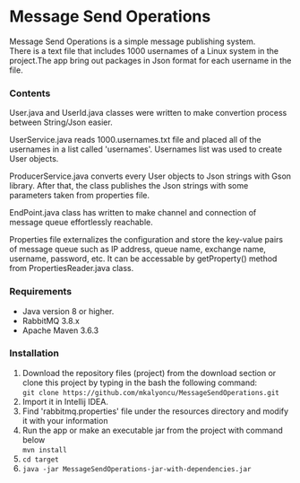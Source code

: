 # Message Send Operations

Message Send Operations is a simple message publishing system.  
There is a text file that includes 1000 usernames of a Linux system in the project.The app bring out packages in Json format for each username in the file.

### Contents

User.java and UserId.java classes were written to make convertion process between String/Json easier. 

UserService.java reads 1000.usernames.txt file and placed all of the usernames in a list called 'usernames'. Usernames list was used to create User objects.

ProducerService.java converts every User objects to Json strings with Gson library. After that, the class publishes the Json strings with some parameters taken from properties file.

EndPoint.java class has written to make channel and connection of message queue effortlessly reachable.  

Properties file externalizes the configuration and store the key-value pairs of message queue such as IP address, queue name, exchange name, username, password, etc. It can be accessable by getProperty() method from PropertiesReader.java class.



### Requirements  

* Java version 8 or higher.  
* RabbitMQ 3.8.x
* Apache Maven 3.6.3

### Installation

1. Download the repository files (project) from the download section or clone this project by typing in the bash the following command:  
``
git clone https://github.com/mkalyoncu/MessageSendOperations.git
``
2. Import it in Intellij IDEA.  
3. Find 'rabbitmq.properties' file under the resources directory and modify it with your information
4. Run the app or make an executable jar from the project with command below  
``
mvn install
``    
5. ``` cd target ```  
6. ``` java -jar MessageSendOperations-jar-with-dependencies.jar ```

